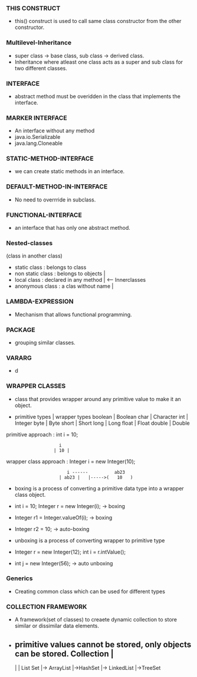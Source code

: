 ### THIS CONSTRUCT
- this() construct is used to call same class constructor from the other constructor.

### Multilevel-Inheritance
- super class -> base class, sub class -> derived class.
- Inheritance where atleast one class acts as a super and sub class for two different classes.

### INTERFACE
- abstract method must be overidden in the class that implements the interface.

### MARKER INTERFACE
- An interface without any method
- java.io.Serializable
- java.lang.Cloneable

### STATIC-METHOD-INTERFACE
 - we can create static methods in an interface.

### DEFAULT-METHOD-IN-INTERFACE
 - No need to overrride in subclass.

### FUNCTIONAL-INTERFACE
 - an interface that has only one abstract method.

### Nested-classes 
 (class in another class)
 - static class : belongs to class
 - non static class : belongs to objects  |
 - local class : declared in any method   |  <-- Innerclasses 
 - anonymous class : a clas without name  | 

### LAMBDA-EXPRESSION
 - Mechanism that allows functional programming.

### PACKAGE
- grouping similar classes.

### VARARG 
- d

### WRAPPER CLASSES
- class that provides wrapper around any primitive value to make it an object.

- primitive types |  wrapper types
  boolean         |  Boolean
  char            |  Character
  int             |  Integer
  byte            |  Byte
  short           |  Short
  long            |  Long
  float           |  Float
  double          |  Double


primitive approach : int i  = 10;

                        i
                      | 10 | 

wrapper class approach : Integer i = new Integer(10);
                       
                           i ------          ab23
                        | ab23 |   |----->(   10   )

* boxing is a process of converting a primitive data type into a wrapper class object.
* int i = 10;
  Integer r = new Integer(i); -> boxing
* Integer r1 = Integer.valueOf(i); -> boxing
* Integer r2 = 10; -> auto-boxing

* unboxing is a process of converting wrapper to primitive type
* Integer r = new Integer(12);
  int i = r.intValue();

* int j = new Integer(56); -> auto unboxing

### Generics
- Creating common class which can be used for different types

### COLLECTION FRAMEWORK
- A framework(set of classes) to creaete dynamic collection to store similar or dissimilar data elements.
- primitive values cannot be stored, only objects can be stored.
                        Collection
                           |
  -----------------------------------------------------------
  |                                                         |
 List                                                      Set
 |-> ArrayList                                              |->HashSet
 |-> LinkedList                                             |->TreeSet






 